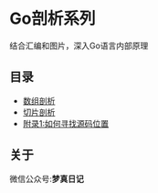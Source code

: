 Go剖析系列
===
结合汇编和图片，深入Go语言内部原理

## 目录
 - [数组剖析](./articles/1-array.md)
 - [切片剖析](./articles/2-slice.md)
 - [附录1:如何寻找源码位置](./articles/appendix/1-source.md)
  
## 关于
微信公众号:**梦真日记**
